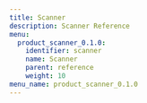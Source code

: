 ```yaml
---
title: Scanner
description: Scanner Reference
menu:
  product_scanner_0.1.0:
    identifier: scanner
    name: Scanner
    parent: reference
    weight: 10
menu_name: product_scanner_0.1.0
---
```

